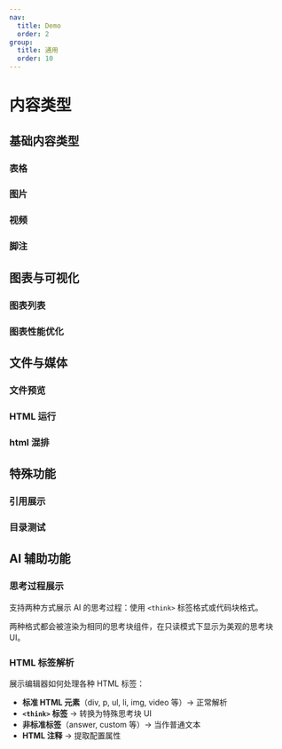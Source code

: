 ```yaml
---
nav:
  title: Demo
  order: 2
group:
  title: 通用
  order: 10
---
```


# 内容类型

## 基础内容类型

### 表格

<code src="../demos/test-table.tsx" background="var(--main-bg-color)"  iframe=540></code>

### 图片

<code src="../demos/image.tsx" background="var(--main-bg-color)" iframe=540></code>

### 视频

<code src="../demos/video-demo.tsx" background="var(--main-bg-color)" iframe=540></code>

### 脚注

<code src="../demos/footnoteReference.tsx" background="var(--main-bg-color)" iframe=540></code>

## 图表与可视化

### 图表列表

<code src="../demos/chart-list.tsx" background="var(--main-bg-color)" iframe=540></code>

### 图表性能优化

<code src="../demos/max-chart.tsx" background="var(--main-bg-color)"  iframe=540></code>

## 文件与媒体

### 文件预览

<code src="../demos/fileMapView.tsx"  background="var(--main-bg-color)" iframe=540 ></code>

### HTML 运行

<code src="../demos/htmlrun.tsx"  background="var(--main-bg-color)" iframe=540 ></code>

### html 混排

<code src="../demos/dance-effect.tsx"  background="var(--main-bg-color)" iframe=540 ></code>

## 特殊功能

### 引用展示

<code src="../demos/FncTooltip.tsx" background="var(--main-bg-color)" iframe=540></code>

### 目录测试

<code src="../demos/toc-simple-demo.tsx" background="var(--main-bg-color)" iframe=540></code>

## AI 辅助功能

### 思考过程展示

支持两种方式展示 AI 的思考过程：使用 `<think>` 标签格式或代码块格式。

两种格式都会被渲染为相同的思考块组件，在只读模式下显示为美观的思考块 UI。

<code src="../demos/ThinkTagDemo.tsx" background="var(--main-bg-color)" iframe=540></code>

### HTML 标签解析

展示编辑器如何处理各种 HTML 标签：

- **标准 HTML 元素**（div, p, ul, li, img, video 等）→ 正常解析
- **`<think>` 标签** → 转换为特殊思考块 UI
- **非标准标签**（answer, custom 等）→ 当作普通文本
- **HTML 注释** → 提取配置属性

<code src="../demos/HtmlParsingDemo.tsx" background="var(--main-bg-color)" iframe=640></code>
